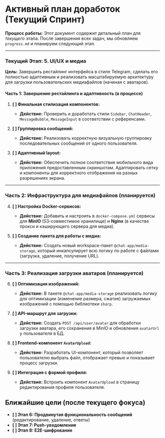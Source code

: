 # Активный план доработок (Текущий Спринт)

**Процесс работы:** Этот документ содержит детальный план для *текущего* этапа. После завершения всех задач, мы обновляем `progress.md` и планируем следующий этап.

---

### **Текущий Этап: 5. UI/UX и медиа**
**Цель:** Завершить рестайлинг интерфейса в стиле Telegram, сделать его полностью адаптивным и реализовать масштабируемую архитектуру для загрузки пользовательских медиафайлов (начиная с аватаров).

#### **Часть 1: Завершение рестайлинга и адаптивность (в процессе)**

1.  **[ ] Финальная стилизация компонентов:**
    - **Действие:** Проверить и доработать стили `Sidebar`, `ChatHeader`, `MessageBubble`, `MessageInput` в соответствии с референсами.

2.  **[ ] Группировка сообщений:**
    - **Действие:** Реализовать корректную визуальную группировку последовательных сообщений от одного пользователя.

3.  **[ ] Адаптивный layout:**
    - **Действие:** Обеспечить полное соответствие мобильного вида приложения предоставленным скриншотам. Адаптировать сетку и компоненты для корректного отображения на разных разрешениях экрана.

---

### **Часть 2: Инфраструктура для медиафайлов (планируется)**

4.  **[ ] Настройка Docker-сервисов:**
    - **Действие:** Добавить и настроить в `docker-compose.yml` сервисы для **MinIO** (S3-совместимое хранилище) и **Nginx** (в качестве прокси и кэширующего сервера для медиа).

5.  **[ ] Создание пакета для работы с медиа:**
    - **Действие:** Создать новый workspace-пакет `@chat-app/media-storage`, который инкапсулирует всю логику по работе с файлами (загрузка, удаление, получение URL).

---

### **Часть 3: Реализация загрузки аватаров (планируется)**

6.  **[ ] Оптимизация изображений:**
    - **Действие:** В пакете `@chat-app/media-storage` реализовать логику для оптимизации (изменение размера, сжатие) загружаемых изображений с помощью библиотеки `sharp`.

7.  **[ ] API-маршрут для загрузки:**
    - **Действие:** Создать `POST /api/user/avatar` для обработки загрузки аватара, его сохранения в MinIO и обновления `avatarUrl` у пользователя в БД.

8.  **[ ] Frontend-компонент `AvatarUpload`:**
    - **Действие:** Разработать UI-компонент, который позволяет пользователю выбрать файл, отображает превью и показывает процесс загрузки.

9.  **[ ] Интеграция с формой профиля:**
    - **Действие:** Встроить компонент `AvatarUpload` в страницу редактирования профиля пользователя.

## Ближайшие цели (после текущего фокуса)

- **[ ] Этап 6: Продвинутая функциональность сообщений** (редактирование, удаление, ответы)
- **[ ] Этап 7: Push-уведомления**
- **[ ] Этап 8: E2E-шифрование** 
